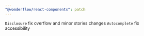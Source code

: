 ```yaml
---
"@wonderflow/react-components": patch
---
```


`Disclosure` fix overflow and minor stories changes `Autocomplete` fix accessibility
